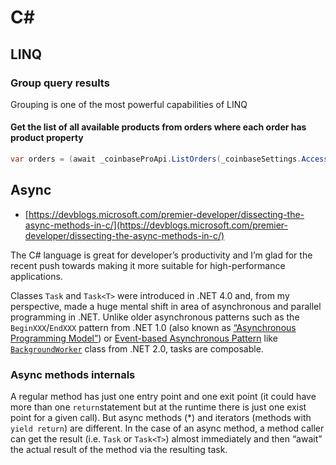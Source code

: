 # C\#

## LINQ

### Group query results

Grouping is one of the most powerful capabilities of LINQ

#### Get the list of all available products from orders where each order has product property



```csharp
var orders = (await _coinbaseProApi.ListOrders(_coinbaseSettings.AccessKey,    _coinbaseSettings.PassPhrase,    timestamp,    signature));var products = orders    .GroupBy(o => o.Product_Id)    .Distinct()    .OrderBy(o => o.Key)    .Select(o => o.Key)    .ToList();
```

##  Async

* [https://devblogs.microsoft.com/premier-developer/dissecting-the-async-methods-in-c/](https://devblogs.microsoft.com/premier-developer/dissecting-the-async-methods-in-c/)

The C\# language is great for developer’s productivity and I’m glad for the recent push towards making it more suitable for high-performance applications.

Classes `Task` and `Task<T>` were introduced in .NET 4.0 and, from my perspective, made a huge mental shift in area of asynchronous and parallel programming in .NET. Unlike older asynchronous patterns such as the `BeginXXX`/`EndXXX` pattern from .NET 1.0 \(also known as [“Asynchronous Programming Model”](https://docs.microsoft.com/en-us/dotnet/standard/asynchronous-programming-patterns/asynchronous-programming-model-apm)\) or [Event-based Asynchronous Pattern](https://docs.microsoft.com/en-us/dotnet/standard/asynchronous-programming-patterns/event-based-asynchronous-pattern-overview) like [`BackgroundWorker`](https://docs.microsoft.com/en-us/dotnet/framework/winforms/controls/backgroundworker-component) class from .NET 2.0, tasks are composable.

### Async methods internals

A regular method has just one entry point and one exit point \(it could have more than one `return`statement but at the runtime there is just one exist point for a given call\). But async methods \(\*\) and iterators \(methods with `yield return`\) are different. In the case of an async method, a method caller can get the result \(i.e. `Task` or `Task<T>`\) almost immediately and then “await” the actual result of the method via the resulting task.

